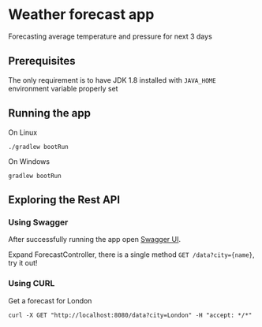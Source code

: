 # Weather forecast app
Forecasting average temperature and pressure for next 3 days

## Prerequisites
The only requirement is to have JDK 1.8 installed with `JAVA_HOME` environment variable properly set

## Running the app
On Linux
```
./gradlew bootRun
``` 

On Windows
```
gradlew bootRun
```

## Exploring the Rest API

### Using Swagger
After successfully running the app open [Swagger UI](http://localhost:8080/swagger-ui.html).

Expand ForecastController, there is a single method `GET /data?city={name}`, try it out!

### Using CURL

Get a forecast for London
```
curl -X GET "http://localhost:8080/data?city=London" -H "accept: */*"
```
